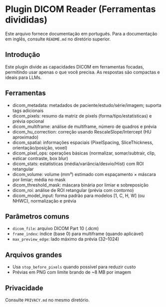 # Plugin DICOM Reader (Ferramentas divididas)

Este arquivo fornece documentação em português. Para a documentação em inglês, consulte `README.md` no diretório superior.

## Introdução
Este plugin divide as capacidades DICOM em ferramentas focadas, permitindo usar apenas o que você precisa. As respostas são compactas e ideais para LLMs.

## Ferramentas
- dicom_metadata: metadados de paciente/estudo/série/imagem; suporta tags adicionais
- dicom_pixels: resumo da matriz de pixels (forma/tipo/estatísticas) e prévia opcional
- dicom_multiframe: análise de multiframe, número de quadros e prévia
- dicom_hu_correction: correção usando RescaleSlope/Intercept (HU aproximado)
- dicom_spatial: informações espaciais (PixelSpacing, SliceThickness, orientação/posição, voxel)
- dicom_pixel_ops: operações básicas (normalizar, somar/subtrair, clip, esticar contraste, box blur)
- dicom_stats: estatísticas (média/variância/desvio/Hist) com ROI retangular
- dicom_volume: volume (mm³) estimado com espaçamento × máscara por limiar; média no mask
- dicom_threshold_mask: máscara binária por limiar e sobreposição
- dicom_roi: análise de ROI retangular (prévia com contorno)
- dicom_model_input: forma padrão para modelos [1, C, H, W] (ou NHWC), normalização e prévia

## Parâmetros comuns
- `dicom_file`: arquivo DICOM Part 10 (.dcm)
- `frame_index`: índice (base 0) para multiframe (quando aplicável)
- `max_preview_edge`: lado máximo da prévia (32–1024)

## Arquivos grandes
- Usa `stop_before_pixels` quando possível para reduzir custo
- Prévias em PNG com limite brando de ~8 MB por imagem

## Privacidade
Consulte `PRIVACY.md` no mesmo diretório.
